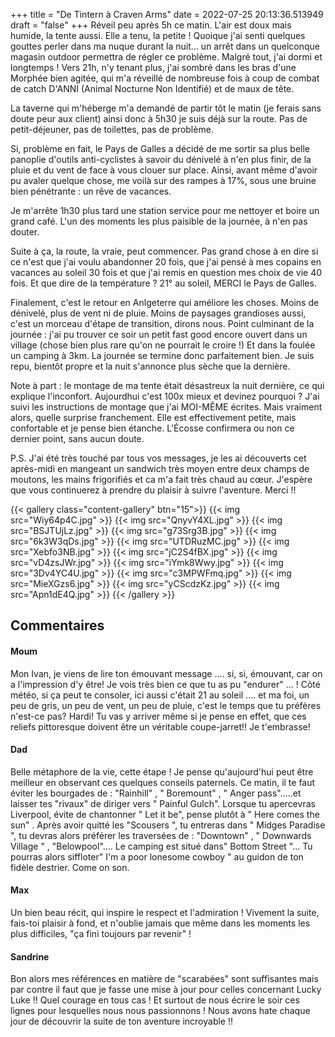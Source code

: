 +++
title = "De Tintern à Craven Arms"
date = 2022-07-25 20:13:36.513949
draft = "false"
+++
Réveil peu après 5h ce matin. L'air est doux mais humide, la tente aussi. Elle a tenu, la petite ! Quoique j'ai senti quelques gouttes perler dans ma nuque durant la nuit... un arrêt dans un quelconque magasin outdoor permettra de régler ce problème.
Malgré tout, j'ai dormi et longtemps ! Vers 21h, n'y tenant plus, j'ai sombré dans les bras d'une Morphée bien agitée, qui m'a réveillé de nombreuse fois à coup de combat de catch D'ANNI (Animal Nocturne Non Identifié) et de maux de tête.

La taverne qui m'héberge m'a demandé de partir tôt le matin (je ferais sans doute peur aux client) ainsi donc à 5h30 je suis déjà sur la route. Pas de petit-déjeuner, pas de toilettes, pas de problème.

Si, problème en fait, le Pays de Galles a décidé de me sortir sa plus belle panoplie d'outils anti-cyclistes à savoir du dénivelé à n'en plus finir, de la pluie et du vent de face à vous clouer sur place. Ainsi, avant même d'avoir pu avaler quelque chose, me voilà sur des rampes à 17%, sous une bruine bien pénétrante : un rêve de vacances.

Je m'arrête 1h30 plus tard une station service pour me nettoyer et boire un grand café. L'un des moments les plus paisible de la journée, à n'en pas douter.

Suite à ça, la route, la vraie, peut commencer. Pas grand chose à en dire si ce n'est que j'ai voulu abandonner 20 fois, que j'ai pensé à mes copains en vacances au soleil 30 fois et que j'ai remis en question mes choix de vie 40 fois. Et que dire de la température ? 21° au soleil, MERCI le Pays de Galles.

Finalement, c'est le retour en Anlgeterre qui améliore les choses. Moins de dénivelé, plus de vent ni de pluie. Moins de paysages grandioses aussi, c'est un morceau d'étape de transition, dirons nous.
Point culminant de la journée : j'ai pu trouver ce soir un petit fast good encore ouvert dans un village (chose bien plus rare qu'on ne pourrait le croire !) Et dans la foulée un camping à 3km. La journée se termine donc parfaitement bien. Je suis repu, bientôt propre et la nuit s'annonce plus sèche que la dernière.


Note à part : le montage de ma tente était désastreux la nuit dernière, ce qui explique l'inconfort. Aujourdhui c'est 100x mieux et devinez pourquoi ? J'ai suivi les instructions de montage que j'ai MOI-MÊME écrites. Mais vraiment alors, quelle surprise franchement. Elle est effectivement petite, mais confortable et je pense bien étanche. L'Écosse confirmera ou non ce dernier point, sans aucun doute.


P.S. J'ai été très touché par tous vos messages, je les ai découverts cet après-midi en mangeant un sandwich très moyen entre deux champs de moutons, les mains frigorifiés et ca m'a fait très chaud au cœur. J'espère que vous continuerez à prendre du plaisir à suivre l'aventure. Merci !!

{{< gallery class="content-gallery" btn="15">}}
{{< img src="Wiy64p4C.jpg" >}}
{{< img src="QnyvY4XL.jpg" >}}
{{< img src="BSJTUjLz.jpg" >}}
{{< img src="g73Srg3B.jpg" >}}
{{< img src="6k3W3qDs.jpg" >}}
{{< img src="UTDRuzMC.jpg" >}}
{{< img src="Xebfo3NB.jpg" >}}
{{< img src="jC2S4fBX.jpg" >}}
{{< img src="vD4zsJWr.jpg" >}}
{{< img src="iYmk8Wwy.jpg" >}}
{{< img src="3Dv4YC4U.jpg" >}}
{{< img src="c3MPWFmq.jpg" >}}
{{< img src="MieXGzs6.jpg" >}}
{{< img src="yCScdzKz.jpg" >}}
{{< img src="Apn1dE4Q.jpg" >}}
{{< /gallery >}}

## Commentaires
#### Moum
Mon Ivan, je viens de lire ton émouvant message .... si, si, émouvant, car on a l'impression d'y être! Je vois très bien ce que tu as pu "endurer" ... ! Côté météo, si ça peut te consoler, ici aussi c'était 21 au soleil .... et ma foi, un peu de gris, un peu de vent, un peu de pluie, c'est le temps que tu préfères n'est-ce pas? Hardi! Tu vas y arriver même si je pense en effet, que ces reliefs pittoresque doivent être un véritable coupe-jarret!! Je t'embrasse!
#### Dad
Belle métaphore de la vie, cette étape !
Je pense qu'aujourd'hui peut être meilleur en observant ces quelques conseils paternels.
Ce matin, il te faut éviter les bourgades de : "Rainhill" , " Boremount" , " Anger pass".....et laisser tes "rivaux" de diriger vers " Painful Gulch".
Lorsque tu apercevras Liverpool, évite de chantonner " Let it be", pense plutôt à " Here comes the sun" .
Après avoir quitté les "Scousers ", tu entreras dans " Midges Paradise ", tu devras alors préférer les traversées de : "Downtown" , " Downwards Village " , "Belowpool"....
Le camping est situé dans" Bottom Street "...
Tu pourras alors siffloter" I'm a poor lonesome cowboy " au guidon de ton fidèle destrier.
Come on son.
#### Max
Un bien beau récit, qui inspire le respect et l'admiration ! 
Vivement la suite, fais-toi plaisir à fond, et n'oublie jamais que même dans les moments les plus difficiles, "ça fini toujours par revenir" !
#### Sandrine
Bon alors mes références en matière de "scarabées" sont suffisantes mais par contre il faut que je fasse une mise à jour pour celles concernant Lucky Luke !!
Quel courage en tous cas ! Et surtout de nous écrire le soir ces lignes pour lesquelles nous nous passionnons ! Nous avons hate chaque jour de découvrir la suite de ton aventure incroyable !!
